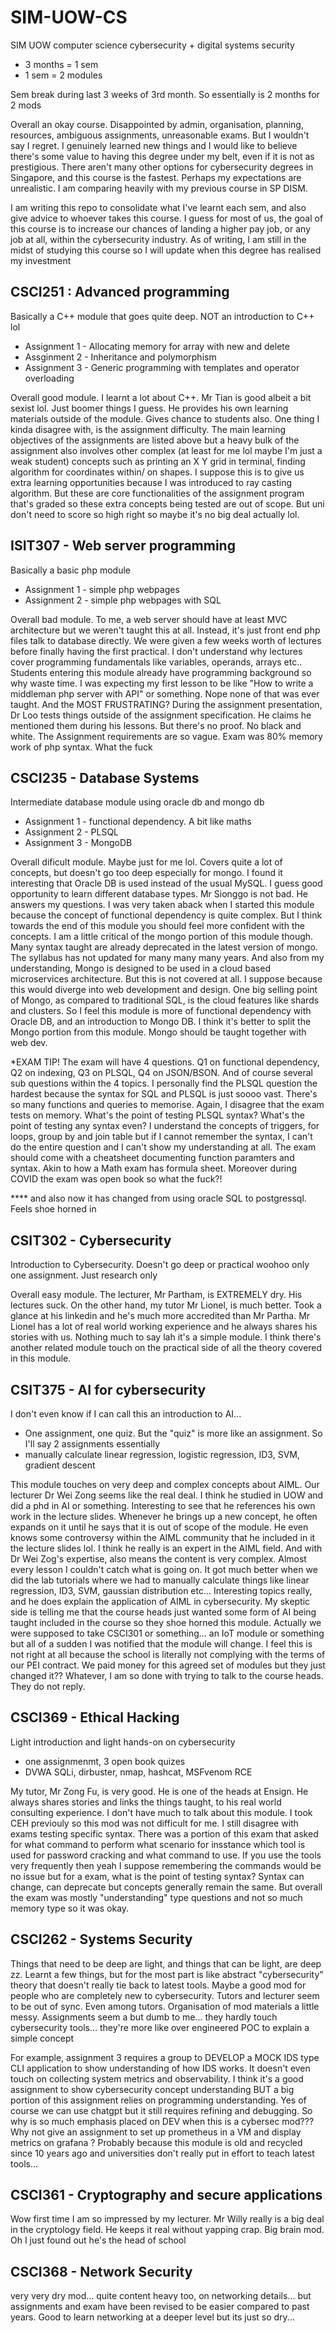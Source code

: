 # SIM-UOW-CS
SIM UOW computer science cybersecurity + digital systems security

* 3 months = 1 sem
* 1 sem = 2 modules

Sem break during last 3 weeks of 3rd month. So essentially is 2 months for 2 mods

Overall an okay course. Disappointed by admin, organisation, planning, resources, ambiguous assignments, unreasonable exams. But I wouldn't say I regret. I genuinely learned new things and I would like to believe there's some value to having this degree under my belt, even if it is not as prestigious. There aren't many other options for cybersecurity degrees in Singapore, and this course is the fastest. Perhaps my expectations are unrealistic. I am comparing heavily with my previous course in SP DISM.

I am writing this repo to consolidate what I've learnt each sem, and also give advice to whoever takes this course. I guess for most of us, the goal of this course is to increase our chances of landing a higher pay job, or any job at all, within the cybersecurity industry. As of writing, I am still in the midst of studying this course so I will update when this degree has realised my investment



## CSCI251 : Advanced programming
Basically a C++ module that goes quite deep. NOT an introduction to C++ lol
- Assignment 1 - Allocating memory for array with new and delete
- Assginment 2 - Inheritance and polymorphism
- Assignment 3 - Generic programming with templates and operator overloading

Overall good module. I learnt a lot about C++. Mr Tian is good albeit a bit sexist lol. Just boomer things I guess. He provides his own learning materials outside of the module. Gives chance to students also. One thing I kinda disagree with, is the assignment difficulty. The main learning objectives of the assignments are listed above but a heavy bulk of the assignment also involves other complex (at least for me lol maybe I'm just a weak student) concepts such as printing an X Y grid in terminal, finding algorithm for coordinates within/ on shapes. I suppose this is to give us extra learning opportunities because I was introduced to ray casting algorithm. But these are core functionalities of the assignment program that's graded so these extra concepts being tested are out of scope. But uni don't need to score so high right so maybe it's no big deal actually lol.


## ISIT307 - Web server programming
Basically a basic php module
- Assignment 1 - simple php webpages
- Assignment 2 - simple php webpages with SQL

Overall bad module. To me, a web server should have at least MVC architecture but we weren't taught this at all. Instead, it's just front end php files talk to database directly. We were given a few weeks worth of lectures before finally having the first practical. I don't understand why lectures cover programming fundamentals like variables, operands, arrays etc.. Students entering this module already have programming background so why waste time. I was expecting my first lesson to be like "How to write a middleman php server with API" or something. Nope none of that was ever taught. And the MOST FRUSTRATING? During the assignment presentation, Dr Loo tests things outside of the assignment specification. He claims he mentioned them during his lessons. But there's no proof. No black and white. The Assignment requirements are so vague.
Exam was 80% memory work of php syntax. What the fuck


## CSCI235 - Database Systems
Intermediate database module using oracle db and mongo db
- Assignment 1 - functional dependency. A bit like maths
- Assignment 2 - PLSQL
- Assignment 3 - MongoDB

Overall dificult module. Maybe just for me lol. Covers quite a lot of concepts, but doesn't go too deep especially for mongo. I found it interesting that Oracle DB is used instead of the usual MySQL. I guess good opportunity to learn different database types. Mr Sionggo is not bad. He answers my questions. I was very taken aback when I started this module because the concept of functional dependency is quite complex. But I think towards the end of this module you should feel more confident with the concepts. I am a little critical of the mongo portion of this module though. Many syntax taught are already deprecated in the latest version of mongo. The syllabus has not updated for many many many years. And also from my understanding, Mongo is designed to be used in a cloud based microservices architecture. But this is not covered at all. I suppose because this would diverge into web development and design. One big selling point of Mongo, as compared to traditional SQL, is the cloud features like shards and clusters. So I feel this module is more of functional dependency with Oracle DB, and an introduction to Mongo DB. I think it's better to split the Mongo portion from this module. Mongo should be taught together with web dev. 

*EXAM TIP! The exam will have 4 questions. Q1 on functional dependency, Q2 on indexing, Q3 on PLSQL, Q4 on JSON/BSON. And of course several sub questions within the 4 topics. I personally find the PLSQL question the hardest because the syntax for SQL and PLSQL is just soooo vast. There's so many functions and queries to memorise. Again, I disagree that the exam tests on memory. What's the point of testing PLSQL syntax? What's the point of testing any syntax even? I understand the concepts of triggers, for loops, group by and join table but if I cannot remember the syntax, I can't do the entire question and I can't show my understanding at all. The exam should come with a cheatsheet documenting function paramters and syntax. Akin to how a Math exam has formula sheet. Moreover during COVID the exam was open book so what the fuck?!

**** and also now it has changed from using oracle SQL to postgressql. Feels shoe horned in 


## CSIT302 - Cybersecurity
Introduction to Cybersecurity. Doesn't go deep or practical
woohoo only one assignment. Just research only

Overall easy module. The lecturer, Mr Partham, is EXTREMELY dry. His lectures suck. On the other hand, my tutor Mr Lionel, is much better. Took a glance at his linkedin and he's much more accredited than Mr Partha. Mr Lionel has a lot of real world working experience and he always shares his stories with us. Nothing much to say lah it's a simple module. I think there's another related module touch on the practical side of all the theory covered in this module.


## CSIT375 - AI for cybersecurity
I don't even know if I can call this an introduction to AI...
- One assignment, one quiz. But the "quiz" is more like an assignment. So I'll say 2 assignments essentially
- manually calculate linear regression, logistic regression, ID3, SVM, gradient descent

This module touches on very deep and complex concepts about AIML. Our lecturer Dr Wei Zong seems like the real deal. I think he studied in UOW and did a phd in AI or something. Interesting to see that he references his own work in the lecture slides. Whenever he brings up a new concept, he often expands on it until he says that it is out of scope of the module. He even knows some controversy within the AIML community that he included in it the lecture slides lol. I think he really is an expert in the AIML field.
And with Dr Wei Zog's expertise, also means the content is very complex. Almost every lesson I couldn't catch what is going on. It got much better when we did the lab tutorials where we had to manually calculate things like linear regression, ID3, SVM, gaussian distribution etc... 
Interesting topics really, and he does explain the application of AIML in cybersecurity. My skeptic side is telling me that the course heads just wanted some form of AI being taught included in the course so they shoe horned this module. Actually we were supposed to take CSCI301 or something... an IoT module or something but all of a sudden I was notified that the module will change. I feel this is not right at all because the school is literally not complying with the terms of our PEI contract. We paid money for this agreed set of modules but they just changed it?? Whatever, I am so done with trying to talk to the course heads. They do not reply.

## CSCI369 - Ethical Hacking
Light introduction and light hands-on on cybersecurity
- one assignmenmt, 3 open book quizes
- DVWA SQLi, dirbuster, nmap, hashcat, MSFvenom RCE
  
My tutor, Mr Zong Fu, is very good. He is one of the heads at Ensign. He always shares stories and links the things taught, to his real world consulting experience. I don't have much to talk about this module. I took CEH previouly so this mod was not difficult for me. I still disagree with exams testing specific syntax. There was a portion of this exam that asked for what command to perform what scenario for insstance which tool is used for password cracking and what command to use. If you use the tools very frequently then yeah I suppose remembering the commands would be no issue but for a exam, what is the point of testing syntax? Syntax can change, can deprecate but concepts generally remain the same. But overall the exam was mostly "understanding" type questions and not so much memory type so it was okay.


## CSCI262 - Systems Security
Things that need to be deep are light, and things that can be light, are deep zz. Learnt a few things, but for the most part is like abstract "cybersecurity" theory that doesn't really tie back to latest tools. Maybe a good mod for people who are completely new to cybersecurity. Tutors and lecturer seem to be out of sync. Even among tutors. Organisation of mod materials a little messy. Assignments seem a but dumb to me... they hardly touch cybersecurity tools... they're more like over engineered POC to explain a simple concept

For example, assignment 3 requires a group to DEVELOP a MOCK IDS type CLI application to show understanding of how IDS works. It doesn't even touch on collecting system metrics and observability. I think it's a good assignment to show cybersecurity concept understanding BUT a big portion of this assignment relies on programming understanding. Yes of course we can use chatgpt but it still requires refining and debugging. So why is so much emphasis placed on DEV when this is a cybersec mod??? Why not give an assignment to set up prometheus in a VM and display metrics on grafana ? Probably because this module is old and recycled since 10 years ago and universities don't really put in effort to teach latest tools...

## CSCI361 - Cryptography and secure applications
Wow first time I am so impressed by my lecturer. Mr Willy really is a big deal in the cryptology field. He keeps it real without yapping crap. Big brain mod. Oh I just found out he's the head of school

## CSCI368 - Network Security
very very dry mod... quite content heavy too, on networking details... but assignments and exam have been revised to be easier compared to past years. Good to learn networking at a deeper level but its just so dry...
